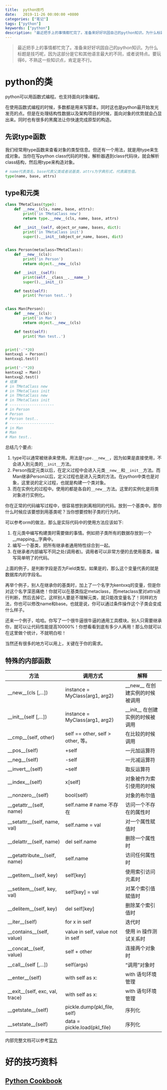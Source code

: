 ```yaml
---
title:  python技巧
date:   2019-11-26 00:00:00 +0800
categories: ["笔记"]
tags: ["python"]
keywords: ["python"]
description: "最近把手上的事情都忙完了。准备来好好巩固自己的python知识。为什么标题是技巧呢，因为这部分是它和其他语言最大的不同，或者说特点。要玩得6，不熟这一些知识点，肯定是不行"
---
```



> 最近把手上的事情都忙完了。准备来好好巩固自己的python知识。为什么标题是技巧呢，因为这部分是它和其他语言最大的不同，或者说特点。要玩得6，不熟这一些知识点，肯定是不行。


python的类
===

python可以用函数式编程。也支持面向对象编程。

在使用函数式编程的时候，多数都是用来写脚本。同时这也是python最开始发光发亮的点。但是在处理结构性数据以及架构项目的时候，面向对象的优势就会凸显出来。同时也有很多的黑魔法让你快速完成原型的构造。

先说type函数
---

我们经常用type函数来查看对象的类型信息。但还有一个用法，就是用type来生成对象。当你在写python class代码的时候，解析器遇到class代码块，就会解析class结构，然后用type来构造对象。  
```python
# name代表类名，base代表父类或者说基类，attrs为字典形式，代表属性值。
type(name, base, attrs)
```

type和元类
---

```python
class TMetaClass(type):
    def __new__(cls, name, base, attrs):
        print('in TMetaClass new')
        return type.__new__(cls, name, base, attrs)

    def __init__(self, object_or_name, bases, dict):
        print('in TMetaClass init')
        super().__init__(object_or_name, bases, dict)


class Person(metaclass=TMetaClass):
    def __new__(cls):
        print('in Person')
        return object.__new__(cls)

    def __init__(self):
        print(self.__class__.__name__)
        super().__init__()

    def test(self):
        print('Person test..')


class Man(Person):
    def __new__(cls):
        print('in Man')
        return object.__new__(cls)

    def test(self):
        print('Man test..')


print('-'*20)
kentxxq1 = Person()
kentxxq1.test()

print('-'*20)
kentxxq2 = Man()
kentxxq2.test()
# 结果
# in TMetaClass new
# in TMetaClass init
# in TMetaClass new
# in TMetaClass init
# --------------------
# in Person
# Person
# Person test..
# --------------------
# in Man
# Man
# Man test..
```

总结几个要点:

1. type可以通常被继承来使用。用法是`type.__new__`，因为如果是直接使用，不会进入到元类的`__init__`方法。
2. Person指定元类以后，在定义过程中会进入元类`__new__`和`__init__`方法。而Man继承Person以后，定义过程也是进入元类的方法。在python中类也是对象，这里说的定义过程，也就是构建一个类对象。
3. 而在实例化的过程中。使用的都是各自的`__new__`方法。这里的实例化是将类对象进行实例化。

你在正常的代码编写过程中，很容易想到剥离相同的代码。放到一个基类中。那你什么时候应该要想到用基类呢？当你想要控制子类的行为时。

可以参考orm的做法，那么是实际代码中的使用方法应该如下:

1. 在元类中编写构建类时需要做的事情。例如把子类所有的数据存放到一个__mapping__字典中。
2. 编写一个基类，把所有继承者通用特性综合到一起。
3. 在继承者内部编写不同之处(调用者)。调用者可以非常方便的去使用基类，编写简单明了的代码。

上面的例子，是判断字段是否为Field类型。如果是的，那么这个变量代表的就是数据库内的字段名。

再举个例子，别人在继承你的基类时，加上了一个名字为kentxxq的变量，但是你对这个名字深恶痛绝！你就可以在基类指定metaclass，而metaclass里对attrs进行判断，然后去掉它。这样别人要是不理解元类，就只能改变量名了！同样的方法，你也可以修改name和base。也就是说，你可以通过条件操作这个子类会变成什么样子。

还来一个例子，哈哈。你写了一个很牛逼很牛逼的通用工具模块。别人只需要继承你，就可以让代码性能提高10000%！你想看看到底有多少人再用！那么你就可以在这里做个统计，不就明白啦！

当然还有很多的地方可以用上，关键在于你的需求。

特殊的内部函数
---

方法|调用方式|解释
---|---|---
\_\_new\_\_(cls [,...])|instance = MyClass(arg1, arg2)|\_\_new\_\_ 在创建实例的时候被调用
\_\_init\_\_(self [,...])|instance = MyClass(arg1, arg2)|\_\_init\_\_ 在创建实例的时候被调用
\_\_cmp\_\_(self, other)|self == other, self > other, 等。|在比较的时候调用
\_\_pos\_\_(self)|+self|一元加运算符
\_\_neg\_\_(self)|-self|一元减运算符
\_\_invert\_\_(self)|~self|取反运算符
\_\_index\_\_(self)|x[self]|对象被作为索引使用的时候
\_\_nonzero\_\_(self)|bool(self)|对象的布尔值
\_\_getattr\_\_(self, name)|self.name # name 不存在|访问一个不存在的属性时
\_\_setattr\_\_(self, name, val)|self.name = val|对一个属性赋值时
\_\_delattr\_\_(self, name)|del self.name|删除一个属性时
\_\_getattribute\_\_(self, name)|self.name|访问任何属性时
\_\_getitem\_\_(self, key)|self[key]|使用索引访问元素时
\_\_setitem\_\_(self, key, val)|self[key] = val|对某个索引值赋值时
\_\_delitem\_\_(self, key)|del self[key]|删除某个索引值时
\_\_iter\_\_(self)|for x in self|迭代时
\_\_contains\_\_(self, value)|value in self, value not in self|使用 in 操作测试关系时
\_\_concat\_\_(self, value)|self + other|连接两个对象时
\_\_call\_\_(self [,...])|self(args)|“调用”对象时
\_\_enter\_\_(self)|with self as x:|with 语句环境管理
\_\_exit\_\_(self, exc, val, trace)|with self as x:|with 语句环境管理
\_\_getstate\_\_(self)|pickle.dump(pkl_file, self)|序列化
\_\_setstate\_\_(self)|data = pickle.load(pkl_file)|序列化

内部完整文档可以参考[官方](https://docs.python.org/zh-cn/3/reference/datamodel.html)


好的技巧资料
===

[Python Cookbook](https://python3-cookbook.readthedocs.io/zh_CN/latest/)
---